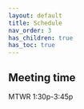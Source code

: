 ```yaml
---
layout: default
title: Schedule
nav_order: 3
has_children: true
has_toc: true
---
```


## Meeting time

MTWR 1:30p-3:45p 





